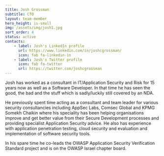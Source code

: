```yaml
---
title: Josh Grossman
subtitle: CTO
layout: team-member
hero_height: is-small
img: /assets/img/josh1.jpg
sort_order: 4
status: active
contacts:
    - label: Josh's LinkedIn profile
      url: https://www.linkedin.com/in/joshcgrossman/
      icon: fab fa-linkedin-in
    - label: Josh's Twitter profile
      icon: fab fa-twitter
      url: https://twitter.com/joshcgrossman
---
```


Josh has worked as a consultant in IT/Application Security and Risk for 15 years now as well as a Software Developer. In that time he has seen the good, the bad and the stuff which is sadly/luckily still covered by an NDA.

He previously spent time acting as a consultant and team leader for various security consultancies including AppSec Labs, Comsec Global and KPMG Somekh Chaikin where his speciality has been helping organisations improve and get better value from their Secure Development processes and providing specialist Application Security advice. He also has experience with application penetration testing, cloud security and evaluation and implementation of software security tools. 

In his spare time he co-leads the OWASP Application Security Verification Standard project and is on the OWASP Israel chapter board.